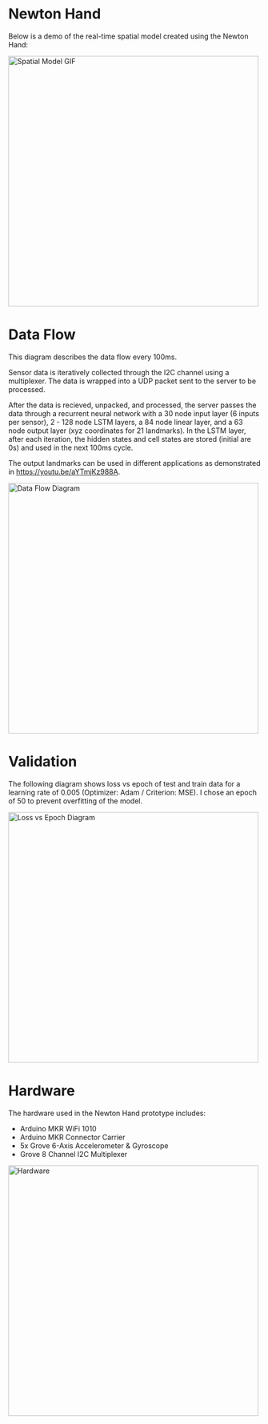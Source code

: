 # Newton Hand

Below is a demo of the real-time spatial model created using the Newton Hand:


<img width="500" alt="Spatial Model GIF" src="https://github.com/hgupt3/Newton/assets/112455192/fdeeb6dc-2994-427f-a9a1-2890a4782db0" align="center">


# Data Flow

This diagram describes the data flow every 100ms. 

Sensor data is iteratively collected through the I2C channel using a multiplexer. The data is wrapped into a UDP packet sent to the server to be processed.

After the data is recieved, unpacked, and processed, the server passes the data through a recurrent neural network with a 30 node input layer (6 inputs per sensor), 2 - 128 node LSTM layers, a 84 node linear layer, and a 63 node output layer (xyz coordinates for 21 landmarks). In the LSTM layer, after each iteration, the hidden states and cell states are stored (initial are 0s) and used in the next 100ms cycle. 

The output landmarks can be used in different applications as demonstrated in https://youtu.be/aYTmjKz988A. 


<img width="500" alt="Data Flow Diagram" src="https://github.com/hgupt3/Newton/assets/112455192/ace51bf3-89e6-4b83-b25e-3215baa14e95" align="center">

# Validation

The following diagram shows loss vs epoch of test and train data for a learning rate of 0.005 (Optimizer: Adam / Criterion: MSE). I chose an epoch of 50 to prevent overfitting of the model.

<img width="500" alt="Loss vs Epoch Diagram" src="https://github.com/hgupt3/Newton/assets/112455192/1bbad9cd-4fc7-4a7e-8957-1c9af4368a2b" align="center">


# Hardware

The hardware used in the Newton Hand prototype includes:

- Arduino MKR WiFi 1010 
- Arduino MKR Connector Carrier
- 5x Grove 6-Axis Accelerometer & Gyroscope
- Grove 8 Channel I2C Multiplexer


<img width="500" alt="Hardware" src="https://github.com/hgupt3/Newton/assets/112455192/5d5d06a6-7e06-4a08-b2e8-408ade828063" align="center">

